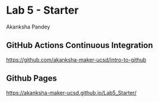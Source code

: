 # Lab 5 - Starter

Akanksha Pandey

## GitHub Actions Continuous Integration
https://github.com/akanksha-maker-ucsd/intro-to-github

## Github Pages 
https://akanksha-maker-ucsd.github.io/Lab5_Starter/

